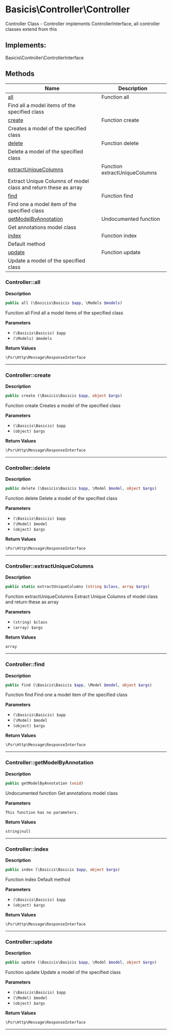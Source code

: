# Basicis\Controller\Controller  

Controller Class - Controller implements ControllerInterface,
all controller classes extend from this

## Implements:
Basicis\Controller\ControllerInterface



## Methods

| Name | Description |
|------|-------------|
|[all](#controllerall)|Function all
Find all a model items of the specified class|
|[create](#controllercreate)|Function create
Creates a model of the specified class|
|[delete](#controllerdelete)|Function delete
Delete a model of the specified class|
|[extractUniqueColumns](#controllerextractuniquecolumns)|Function extractUniqueColumns
Extract Unique Columns of model class and return these as array|
|[find](#controllerfind)|Function find
Find one a model item of the specified class|
|[getModelByAnnotation](#controllergetmodelbyannotation)|Undocumented function
Get annotations model class|
|[index](#controllerindex)|Function index
Default method|
|[update](#controllerupdate)|Function update
Update a model of the specified class|




### Controller::all  

**Description**

```php
public all (\Basicis\Basicis $app, \Models $models)
```

Function all
Find all a model items of the specified class 

 

**Parameters**

* `(\Basicis\Basicis) $app`
* `(\Models) $models`

**Return Values**

`\Psr\Http\Message\ResponseInterface`




<hr />


### Controller::create  

**Description**

```php
public create (\Basicis\Basicis $app, object $args)
```

Function create
Creates a model of the specified class 

 

**Parameters**

* `(\Basicis\Basicis) $app`
* `(object) $args`

**Return Values**

`\Psr\Http\Message\ResponseInterface`




<hr />


### Controller::delete  

**Description**

```php
public delete (\Basicis\Basicis $app, \Model $model, object $args)
```

Function delete
Delete a model of the specified class 

 

**Parameters**

* `(\Basicis\Basicis) $app`
* `(\Model) $model`
* `(object) $args`

**Return Values**

`\Psr\Http\Message\ResponseInterface`




<hr />


### Controller::extractUniqueColumns  

**Description**

```php
public static extractUniqueColumns (string $class, array $args)
```

Function extractUniqueColumns
Extract Unique Columns of model class and return these as array 

 

**Parameters**

* `(string) $class`
* `(array) $args`

**Return Values**

`array`




<hr />


### Controller::find  

**Description**

```php
public find (\Basicis\Basicis $app, \Model $model, object $args)
```

Function find
Find one a model item of the specified class 

 

**Parameters**

* `(\Basicis\Basicis) $app`
* `(\Model) $model`
* `(object) $args`

**Return Values**

`\Psr\Http\Message\ResponseInterface`




<hr />


### Controller::getModelByAnnotation  

**Description**

```php
public getModelByAnnotation (void)
```

Undocumented function
Get annotations model class 

 

**Parameters**

`This function has no parameters.`

**Return Values**

`string|null`




<hr />


### Controller::index  

**Description**

```php
public index (\Basicis\Basicis $app, object $args)
```

Function index
Default method 

 

**Parameters**

* `(\Basicis\Basicis) $app`
* `(object) $args`

**Return Values**

`\Psr\Http\Message\ResponseInterface`




<hr />


### Controller::update  

**Description**

```php
public update (\Basicis\Basicis $app, \Model $model, object $args)
```

Function update
Update a model of the specified class 

 

**Parameters**

* `(\Basicis\Basicis) $app`
* `(\Model) $model`
* `(object) $args`

**Return Values**

`\Psr\Http\Message\ResponseInterface`




<hr />


